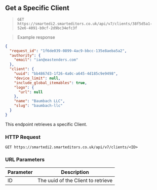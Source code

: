 ## Get a Specific Client

> `GET https://smartedi2.smarteditors.co.uk/api/v7/clients/38f5d5a1-52e6-4091-b9cf-2d9bc34efc3f`

> Example response

```json
{
  "request_id": "1f6de039-0899-4ac9-bbcc-135e8aeba5a2",
  "authority": {
    "email": "ian@eastenders.com"
  },
  "client": {
    "uuid": "bb4867d3-1f26-4a0c-a645-4d185c9e9498",
    "device_limit": null,
    "include_global_itemables": true,
    "logo": {
      "url": null
    },
    "name": "Baumbach LLC",
    "slug": "baumbach-llc"
  }
}
```

This endpoint retrieves a specific Client.

### HTTP Request

`GET https://smartedi2.smarteditors.co.uk/api/v7/clients/<ID>`

### URL Parameters

Parameter | Description
--------- | -----------
ID | The uuid of the Client to retrieve